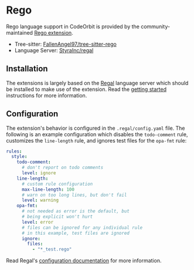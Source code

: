 ﻿# Rego

Rego language support in CodeOrbit is provided by the community-maintained [Rego extension](https://github.com/StyraInc/CodeOrbit-rego).

- Tree-sitter: [FallenAngel97/tree-sitter-rego](https://github.com/FallenAngel97/tree-sitter-rego)
- Language Server: [StyraInc/regal](https://github.com/StyraInc/regal)

## Installation

The extensions is largely based on the [Regal](https://docs.styra.com/regal/language-server) language server which should be installed to make use of the extension. Read the [getting started](https://docs.styra.com/regal#getting-started) instructions for more information.

## Configuration

The extension's behavior is configured in the `.regal/config.yaml` file. The following is an example configuration which disables the `todo-comment` rule, customizes the `line-length` rule, and ignores test files for the `opa-fmt` rule:

```yaml
rules:
  style:
    todo-comment:
      # don't report on todo comments
      level: ignore
    line-length:
      # custom rule configuration
      max-line-length: 100
      # warn on too long lines, but don't fail
      level: warning
    opa-fmt:
      # not needed as error is the default, but
      # being explicit won't hurt
      level: error
      # files can be ignored for any individual rule
      # in this example, test files are ignored
      ignore:
        files:
          - "*_test.rego"
```

Read Regal's [configuration documentation](https://docs.styra.com/regal#configuration) for more information.
